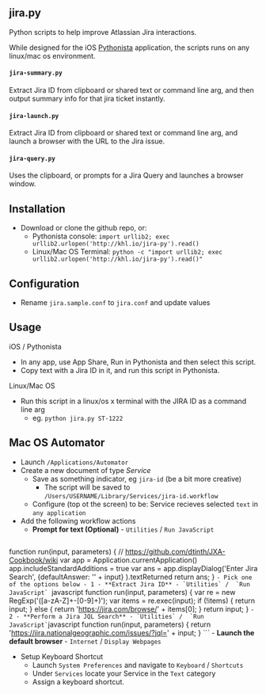 ## jira.py

Python scripts to help improve Atlassian Jira interactions.

While designed for the iOS [Pythonista](http://omz-software.com/pythonista/) application, the scripts runs on any linux/mac os environment.

#### `jira-summary.py`

Extract Jira ID from clipboard or shared text or command line arg,
and then output summary info for that jira ticket instantly.

#### `jira-launch.py`

Extract Jira ID from clipboard or shared text or command line arg,
and launch a browser with the URL to the Jira issue.

#### `jira-query.py`

Uses the clipboard, or prompts for a Jira Query and launches a browser window.

## Installation

- Download or clone the github repo, or:
  - Pythonista console: `import urllib2; exec urllib2.urlopen('http://khl.io/jira-py').read()`
  - Linux/Mac OS Terminal: `python -c "import urllib2; exec urllib2.urlopen('http://khl.io/jira-py').read()"`

## Configuration

- Rename `jira.sample.conf` to `jira.conf` and update values

## Usage

iOS / Pythonista
- In any app, use App Share, Run in Pythonista and then select this script.
- Copy text with a Jira ID in it, and run this script in Pythonista.

Linux/Mac OS
- Run this script in a linux/os x terminal with the JIRA ID as a command line arg
    - eg. `python jira.py ST-1222`

## Mac OS Automator

- Launch `/Applications/Automator`
- Create a new document of type *Service*
    - Save as something indicator, eg `jira-id` (be a bit more creative)
        - The script will be saved to `/Users/USERNAME/Library/Services/jira-id.workflow`
    - Configure (top ot the screen) to be: Service recieves selected `text` in `any application`
- Add the following workflow actions
    - **Prompt for text (Optional)** - `Utilities` / `Run JavaScript` 
    ```javascript
function run(input, parameters) {
	// https://github.com/dtinth/JXA-Cookbook/wiki
	var app = Application.currentApplication()
	app.includeStandardAdditions = true
	var ans = app.displayDialog('Enter Jira Search', {defaultAnswer: '' + input} ).textReturned
	return ans;
}
    ```
    - Pick one of the options below
        - 1 - **Extract Jira ID**
            - `Utilities` /  `Run JavaScript` 
            ```javascript
function run(input, parameters) {
    var re = new RegExp('([a-zA-Z]+-[0-9]+)');
    var items = re.exec(input);
    if (!items) {
        return input;
    } else {
        return 'https://jira.com/browse/' + items[0];
    }
    return input;
}
            ```
        - 2 - **Perform a Jira JQL Search**
            - `Utilities` /  `Run JavaScript`
            ```javascript
function run(input, parameters) {
    return 'https://jira.nationalgeographic.com/issues/?jql=' + input;
}
            ```
    - **Launch the default browser** - `Internet` / `Display Webpages`
- Setup Keyboard Shortcut
    - Launch `System Preferences` and navigate to `Keyboard` / `Shortcuts`
    - Under `Services` locate your Service in the `Text` category
    - Assign a keyboard shortcut.
